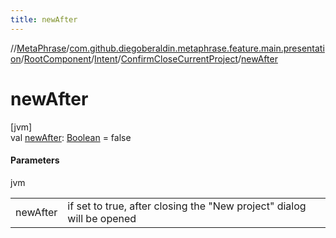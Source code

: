 ```yaml
---
title: newAfter
---
```

//[MetaPhrase](../../../../../index.html)/[com.github.diegoberaldin.metaphrase.feature.main.presentation](../../../index.html)/[RootComponent](../../index.html)/[Intent](../index.html)/[ConfirmCloseCurrentProject](index.html)/[newAfter](new-after.html)



# newAfter



[jvm]\
val [newAfter](new-after.html): [Boolean](https://kotlinlang.org/api/latest/jvm/stdlib/kotlin/-boolean/index.html) = false



#### Parameters


jvm

| | |
|---|---|
| newAfter | if set to true, after closing the &quot;New project&quot; dialog will be opened |




